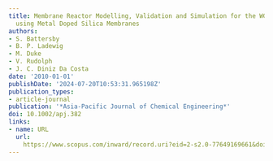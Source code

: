 ```yaml
---
title: Membrane Reactor Modelling, Validation and Simulation for the WGS Reaction
  using Metal Doped Silica Membranes
authors:
- S. Battersby
- B. P. Ladewig
- M. Duke
- V. Rudolph
- J. C. Diniz Da Costa
date: '2010-01-01'
publishDate: '2024-07-20T10:53:31.965198Z'
publication_types:
- article-journal
publication: '*Asia-Pacific Journal of Chemical Engineering*'
doi: 10.1002/apj.382
links:
- name: URL
  url: 
    https://www.scopus.com/inward/record.uri?eid=2-s2.0-77649169661&doi=10.1002%2fapj.382&partnerID=40&md5=c5d9a7e121d34a88bb0aa9960cbed3fd
---
```


